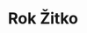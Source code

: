 ---
SICRIS: 15295
draft: false
fixName: rok_žitko
location: null
mailInfo: rok.zitko@ijs.si
officeHours: null
profName: Assist. Prof. Rok Žitko, PhD
profTitle: Collaborator
telephoneInfo: null
title: Rok Žitko
---